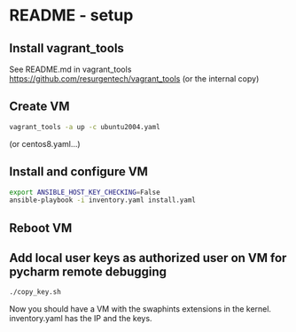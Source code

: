 # README - setup

## Install vagrant_tools
See README.md in vagrant_tools
https://github.com/resurgentech/vagrant_tools
(or the internal copy)

## Create VM
```bash
vagrant_tools -a up -c ubuntu2004.yaml
```
(or centos8.yaml...)

## Install and configure VM
```bash
export ANSIBLE_HOST_KEY_CHECKING=False
ansible-playbook -i inventory.yaml install.yaml
```

## Reboot VM

## Add local user keys as authorized user on VM for pycharm remote debugging
```bash
./copy_key.sh
```

Now you should have a VM with the swaphints extensions in the kernel.  inventory.yaml has the IP and the keys.
